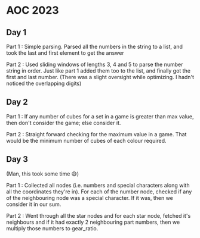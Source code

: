 # AOC 2023 

## Day 1

Part 1 : Simple parsing. Parsed all the numbers in the string to a list, and took the last and first element to get the answer

Part 2 : Used sliding windows of lengths 3, 4 and 5 to parse the number string in order. Just like part 1 added them too to the list, and finally got the first and last number. (There was a slight oversight while optimizing. I hadn't noticed the overlapping digits)

## Day 2

Part 1 : If any number of cubes for a set in a game is greater than max value, then don't consider the game; else consider it.

Part 2 : Straight forward checking for the maximum value in a game. That would be the minimum number of cubes of each colour required. 

## Day 3

(Man, this took some time 😅)

Part 1 : Collected all nodes (i.e. numbers and special characters along with all the coordinates they're in). For each of the number node, checked if any of the neighbouring node was a special character. If it was, then we consider it in our sum. 

Part 2 : Went through all the star nodes and for each star node, fetched it's neighbours and if it had exactly 2 neighbouring part numbers, then we multiply those numbers to gear_ratio.

